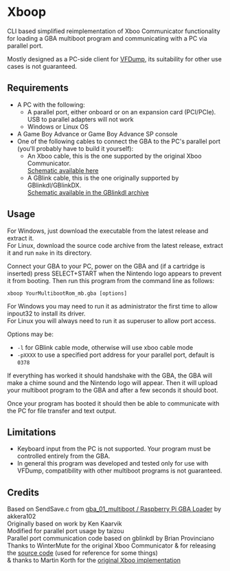 Xboop
=====

CLI based simplified reimplementation of Xboo Communicator functionality for loading a GBA multiboot program and 
communicating with a PC via parallel port.

Mostly designed as a PC-side client for [VFDump](https://github.com/tzlion/vfdump), its suitability for other use cases
is not guaranteed.

Requirements
------------

* A PC with the following:
  * A parallel port, either onboard or on an expansion card (PCI/PCIe). USB to parallel adapters will not work
  * Windows or Linux OS
* A Game Boy Advance or Game Boy Advance SP console
* One of the following cables to connect the GBA to the PC's parallel port (you'll probably have to build it yourself):
  * An Xboo cable, this is the one supported by the original Xboo Communicator.  
    [Schematic available here](https://github.com/devkitPro/xcomms/blob/main/docs/xboo_schematic.png)
  * A GBlink cable, this is the one originally supported by GBlinkdl/GBlinkDX.  
    [Schematic available in the GBlinkdl archive](http://web.archive.org/web/20070203014624/http://www.bripro.com/low/hardware/gblinkdl/files/gblinkdl.zip)

Usage
-----

For Windows, just download the executable from the latest release and extract it.  
For Linux, download the source code archive from the latest release, extract it and run `make` in its directory.

Connect your GBA to your PC, power on the GBA and (if a cartridge is inserted) press SELECT+START when the Nintendo logo
appears to prevent it from booting. Then run this program from the command line as follows:
```
xboop YourMultibootRom_mb.gba [options]
```

For Windows you may need to run it as administrator the first time to allow inpout32 to install its driver.  
For Linux you will always need to run it as superuser to allow port access. 

Options may be:
* `-l` for GBlink cable mode, otherwise will use xboo cable mode
* `-pXXXX` to use a specified port address for your parallel port, default is `0378`

If everything has worked it should handshake with the GBA, the GBA will make a chime sound and the Nintendo logo will
appear. Then it will upload your multiboot program to the GBA and after a few seconds it should boot.

Once your program has booted it should then be able to communicate with the PC for file transfer and text output.

Limitations
-----------

* Keyboard input from the PC is not supported. Your program must be controlled entirely from the GBA.
* In general this program was developed and tested only for use with VFDump, compatibility with other multiboot programs
  is not guaranteed.

Credits
-------

Based on SendSave.c from [gba_01_multiboot / Raspberry Pi GBA Loader](https://github.com/akkera102/gba_01_multiboot) by akkera102  
Originally based on work by Ken Kaarvik  
Modified for parallel port usage by taizou  
Parallel port communication code based on gblinkdl by Brian Provinciano  
Thanks to WinterMute for the original Xboo Communicator & for releasing the [source code](https://github.com/devkitPro/xcomms)
(used for reference for some things)  
& thanks to Martin Korth for the [original Xboo implementation](https://problemkaputt.de/gba-xboo.htm)